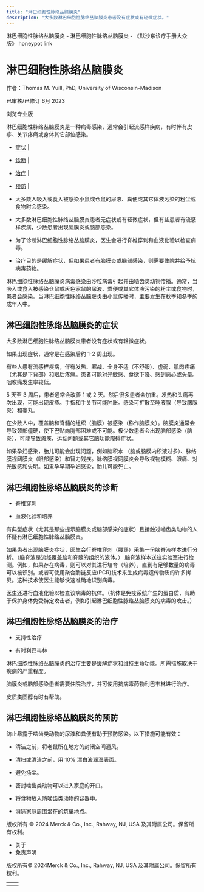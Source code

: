 ```yaml
---
title: "淋巴细胞性脉络丛脑膜炎"
description: "大多数淋巴细胞性脉络丛脑膜炎患者没有症状或有轻微症状。"
---
```


﻿淋巴细胞性脉络丛脑膜炎 \- 淋巴细胞性脉络丛脑膜炎 \- 《默沙东诊疗手册大众版》 honeypot link

# 淋巴细胞性脉络丛脑膜炎

作者：Thomas M. Yuill, PhD, University of Wisconsin-Madison

已审核/已修订 6月 2023

浏览专业版

淋巴细胞性脉络丛脑膜炎是一种病毒感染，通常会引起流感样疾病，有时伴有皮疹、关节疼痛或身体其它部位感染。

- [症状](#症状_v39248983_zh) \|
- [诊断](#诊断_v39248994_zh) \|
- [治疗](#治疗_v39249024_zh) \|
- [预防](#预防_v39249008_zh) \|

- 大多数人吸入或食入被感染小鼠或仓鼠的尿液、粪便或其它体液污染的粉尘或食物时会感染。

- 大多数淋巴细胞性脉络丛脑膜炎患者无症状或有轻微症状，但有些患者有流感样疾病，少数患者出现脑膜炎或脑部感染。

- 为了诊断淋巴细胞性脉络丛脑膜炎，医生会进行脊椎穿刺和血液化验以检查病毒。

- 治疗目的是缓解症状，但如果患者有脑膜炎或脑部感染，则需要住院并给予抗病毒药物。


淋巴细胞性脉络丛脑膜炎病毒感染由沙粒病毒引起并由啮齿类动物传播。通常，当吸入或食入被感染仓鼠或灰色家鼠的尿液、粪便或其它体液污染的粉尘或食物时，患者会感染。当淋巴细胞性脉络丛脑膜炎由小鼠传播时，主要发生在秋季和冬季的成年人中。

## 淋巴细胞性脉络丛脑膜炎的症状

大多数淋巴细胞性脉络丛脑膜炎患者没有症状或有轻微症状。

如果出现症状，通常是在感染后约 1-2 周出现。

有些人患有流感样疾病，伴有发热、寒战、全身不适（不舒服）、虚弱、肌肉疼痛（尤其是下背部）和眼后疼痛。患者可能对光敏感、食欲下降、感到恶心或头晕。咽喉痛发生率较低。

5 天至 3 周后，患者通常会改善 1 或 2 天。然后很多患者会加重。发热和头痛再次出现，可能出现皮疹。手指和手关节可能肿胀。感染可扩散至唾液腺（导致腮腺炎）和睾丸。

在少数人中，覆盖脑和脊髓的组织（脑膜）被感染（称作脑膜炎）。脑膜炎通常会导致颈部僵硬，使下巴贴向胸部困难或不可能。极少数患者会出现脑部感染（脑炎），可能导致瘫痪、运动问题或其它脑功能障碍症状。

如果孕妇感染，胎儿可能会出现问题，例如脑积水 （脑或脑膜内积液过多）、脉络膜视网膜炎（眼部感染）和智力残疾。脉络膜视网膜炎会导致视物模糊、眼痛、对光敏感和失明。如果孕早期孕妇感染，胎儿可能死亡。

## 淋巴细胞性脉络丛脑膜炎的诊断

- 脊椎穿刺

- 血液化验和培养


有典型症状（尤其是那些提示脑膜炎或脑部感染的症状）且接触过啮齿类动物的人怀疑有淋巴细胞性脉络丛脑膜炎。

如果患者出现脑膜炎症状，医生会行脊椎穿刺（腰穿）采集一份脑脊液样本进行分析。（脑脊液是流经覆盖脑和脊髓的组织的液体。） 脑脊液样本送往实验室进行检测。例如，如果存在病毒，则可以对其进行培育（培养），直到有足够数量的病毒可以被识别。或者可使用聚合酶链反应(PCR)技术来生成病毒遗传物质的许多拷贝。这种技术使医生能够快速准确地识别病毒。

医生还进行血液化验以检查该病毒的抗体。（抗体是免疫系统产生的蛋白质，有助于保护身体免受特定攻击者，例如引起淋巴细胞性脉络丛脑膜炎的病毒的攻击。）

## 淋巴细胞性脉络丛脑膜炎的治疗

- 支持性治疗

- 有时利巴韦林


淋巴细胞性脉络丛脑膜炎的治疗主要是缓解症状和维持生命功能。所需措施取决于疾病的严重程度。

脑膜炎或脑部感染患者需要住院治疗，并可使用抗病毒药物利巴韦林进行治疗。

皮质类固醇有时有帮助。

## 淋巴细胞性脉络丛脑膜炎的预防

防止暴露于啮齿类动物的尿液和粪便有助于预防感染。以下措施可能有效：

- 清洁之前，将老鼠所在地方的封闭空间通风。

- 清扫或清洁之前，用 10% 漂白液润湿表面。

- 避免扬尘。

- 密封啮齿类动物可以进入家庭的开口。

- 将食物放入防啮齿类动物的容器中。

- 消除家庭周围潜在的筑巢地点。




版权所有 © 2024
Merck & Co., Inc., Rahway, NJ, USA 及其附属公司。保留所有权利。

- 关于
- 免责声明

版权所有© 2024Merck & Co., Inc., Rahway, NJ, USA 及其附属公司。保留所有权利。

|     |     |
| --- | --- |
|  |  |